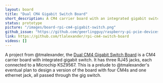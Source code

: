 ```yaml
---
layout: board
title: "Dual CM4 Gigabit Switch Board"
short_description: A CM4 carrier board with an integrated gigabit switch.
status: prototype
picture: "/images/board-rpi-cm4-gigabit-switch.png"
github_issue: "https://github.com/geerlingguy/raspberry-pi-pcie-devices/issues/178"
link: https://github.com/tlalexander/rpi-cm4-switch-board
videos: []
---
```

A project from @tmalexander, the [Dual CM4 Gigabit Switch Board](https://github.com/tlalexander/rpi-cm4-switch-board) is a CM4 carrier board with integrated gigabit switch. It has three RJ45 jacks, each connected to a Microchip KSZ9567. This is a prelude to @tmalexander's eventual plan to design a version of the board with four CM4s and one ethernet jack, all passed through the gig switch.
